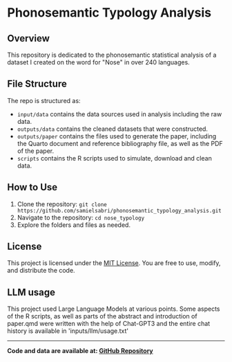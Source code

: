 # Phonosemantic Typology Analysis

## Overview

This repository is dedicated to the phonosemantic statistical analysis of a dataset I created on the word for "Nose" in over 240 languages.

## File Structure

The repo is structured as:

-   `input/data` contains the data sources used in analysis including the raw data.
-   `outputs/data` contains the cleaned datasets that were constructed.
-   `outputs/paper` contains the files used to generate the paper, including the Quarto document and reference bibliography file, as well as the PDF of the paper. 
-   `scripts` contains the R scripts used to simulate, download and clean data.

## How to Use

1. Clone the repository: `git clone https://github.com/samielsabri/phonosemantic_typology_analysis.git`
2. Navigate to the repository: `cd nose_typology`
3. Explore the folders and files as needed.

## License

This project is licensed under the [MIT License](LICENSE). You are free to use, modify, and distribute the code.

## LLM usage

This project used Large Language Models at various points. Some aspects of the R scripts, as well as parts of the abstract and introduction of paper.qmd were written with the help of Chat-GPT3 and the entire chat history is available in 'inputs/llm/usage.txt'

---

**Code and data are available at: [GitHub Repository](https://github.com/samielsabri/phonosemantic_typology_analysis)**